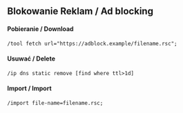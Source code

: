 ## Blokowanie Reklam / Ad blocking
#### Pobieranie / Download
`/tool fetch url="https://adblock.example/filename.rsc";`
#### Usuwać / Delete 
`/ip dns static remove [find where ttl>1d]`
#### Import / Import
`/import file-name=filename.rsc;`